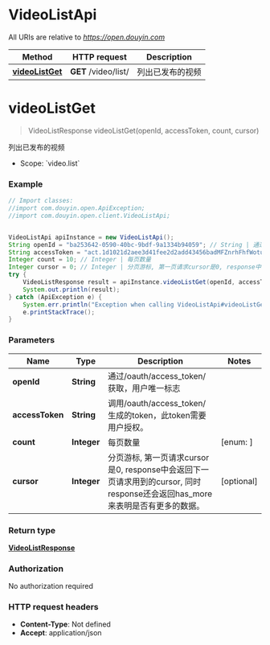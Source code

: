 # VideoListApi

All URIs are relative to *https://open.douyin.com*

Method | HTTP request | Description
------------- | ------------- | -------------
[**videoListGet**](VideoListApi.md#videoListGet) | **GET** /video/list/ | 列出已发布的视频

<a name="videoListGet"></a>
# **videoListGet**
> VideoListResponse videoListGet(openId, accessToken, count, cursor)

列出已发布的视频

* Scope: &#x60;video.list&#x60; 

### Example
```java
// Import classes:
//import com.douyin.open.ApiException;
//import com.douyin.open.client.VideoListApi;


VideoListApi apiInstance = new VideoListApi();
String openId = "ba253642-0590-40bc-9bdf-9a1334b94059"; // String | 通过/oauth/access_token/获取，用户唯一标志
String accessToken = "act.1d1021d2aee3d41fee2d2add43456badMFZnrhFhfWotu3Ecuiuka27L56lr"; // String | 调用/oauth/access_token/生成的token，此token需要用户授权。
Integer count = 10; // Integer | 每页数量
Integer cursor = 0; // Integer | 分页游标, 第一页请求cursor是0, response中会返回下一页请求用到的cursor, 同时response还会返回has_more来表明是否有更多的数据。
try {
    VideoListResponse result = apiInstance.videoListGet(openId, accessToken, count, cursor);
    System.out.println(result);
} catch (ApiException e) {
    System.err.println("Exception when calling VideoListApi#videoListGet");
    e.printStackTrace();
}
```

### Parameters

Name | Type | Description  | Notes
------------- | ------------- | ------------- | -------------
 **openId** | **String**| 通过/oauth/access_token/获取，用户唯一标志 |
 **accessToken** | **String**| 调用/oauth/access_token/生成的token，此token需要用户授权。 |
 **count** | **Integer**| 每页数量 | [enum: ]
 **cursor** | **Integer**| 分页游标, 第一页请求cursor是0, response中会返回下一页请求用到的cursor, 同时response还会返回has_more来表明是否有更多的数据。 | [optional]

### Return type

[**VideoListResponse**](VideoListResponse.md)

### Authorization

No authorization required

### HTTP request headers

 - **Content-Type**: Not defined
 - **Accept**: application/json

